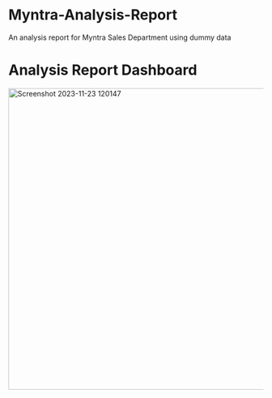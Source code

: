 # Myntra-Analysis-Report
An analysis report for Myntra Sales Department using dummy data


# Analysis Report Dashboard
<img width="595" alt="Screenshot 2023-11-23 120147" src="https://github.com/anusha-adhikari/Myntra-Analysis-Report/assets/74814765/5e13cd69-1b67-4ecc-85a8-dd06d8942ce4">
